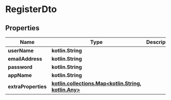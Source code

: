 
# RegisterDto

## Properties
Name | Type | Description | Notes
------------ | ------------- | ------------- | -------------
**userName** | **kotlin.String** |  | 
**emailAddress** | **kotlin.String** |  | 
**password** | **kotlin.String** |  | 
**appName** | **kotlin.String** |  | 
**extraProperties** | [**kotlin.collections.Map&lt;kotlin.String, kotlin.Any&gt;**](kotlin.Any.md) |  |  [optional] [readonly]



